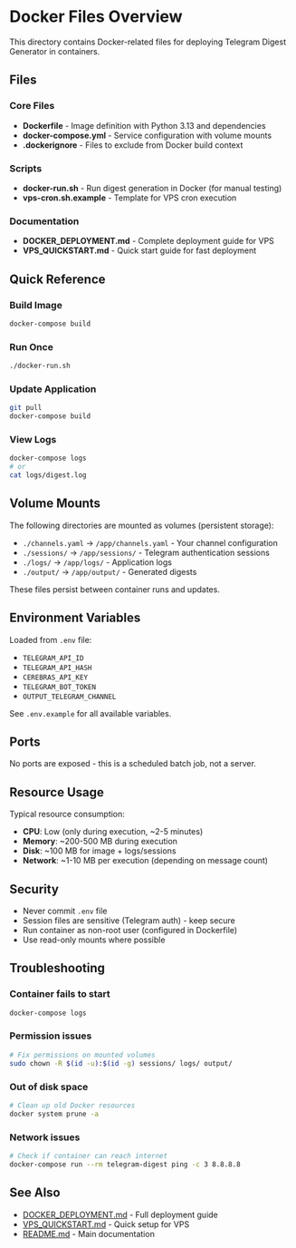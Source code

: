 # Docker Files Overview

This directory contains Docker-related files for deploying Telegram Digest Generator in containers.

## Files

### Core Files
- **Dockerfile** - Image definition with Python 3.13 and dependencies
- **docker-compose.yml** - Service configuration with volume mounts
- **.dockerignore** - Files to exclude from Docker build context

### Scripts
- **docker-run.sh** - Run digest generation in Docker (for manual testing)
- **vps-cron.sh.example** - Template for VPS cron execution

### Documentation
- **DOCKER_DEPLOYMENT.md** - Complete deployment guide for VPS
- **VPS_QUICKSTART.md** - Quick start guide for fast deployment

## Quick Reference

### Build Image
```bash
docker-compose build
```

### Run Once
```bash
./docker-run.sh
```

### Update Application
```bash
git pull
docker-compose build
```

### View Logs
```bash
docker-compose logs
# or
cat logs/digest.log
```

## Volume Mounts

The following directories are mounted as volumes (persistent storage):

- `./channels.yaml` → `/app/channels.yaml` - Your channel configuration
- `./sessions/` → `/app/sessions/` - Telegram authentication sessions
- `./logs/` → `/app/logs/` - Application logs
- `./output/` → `/app/output/` - Generated digests

These files persist between container runs and updates.

## Environment Variables

Loaded from `.env` file:
- `TELEGRAM_API_ID`
- `TELEGRAM_API_HASH`
- `CEREBRAS_API_KEY`
- `TELEGRAM_BOT_TOKEN`
- `OUTPUT_TELEGRAM_CHANNEL`

See `.env.example` for all available variables.

## Ports

No ports are exposed - this is a scheduled batch job, not a server.

## Resource Usage

Typical resource consumption:
- **CPU**: Low (only during execution, ~2-5 minutes)
- **Memory**: ~200-500 MB during execution
- **Disk**: ~100 MB for image + logs/sessions
- **Network**: ~1-10 MB per execution (depending on message count)

## Security

- Never commit `.env` file
- Session files are sensitive (Telegram auth) - keep secure
- Run container as non-root user (configured in Dockerfile)
- Use read-only mounts where possible

## Troubleshooting

### Container fails to start
```bash
docker-compose logs
```

### Permission issues
```bash
# Fix permissions on mounted volumes
sudo chown -R $(id -u):$(id -g) sessions/ logs/ output/
```

### Out of disk space
```bash
# Clean up old Docker resources
docker system prune -a
```

### Network issues
```bash
# Check if container can reach internet
docker-compose run --rm telegram-digest ping -c 3 8.8.8.8
```

## See Also

- [DOCKER_DEPLOYMENT.md](DOCKER_DEPLOYMENT.md) - Full deployment guide
- [VPS_QUICKSTART.md](VPS_QUICKSTART.md) - Quick setup for VPS
- [README.md](README.md) - Main documentation
